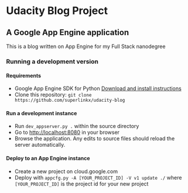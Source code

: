 # Udacity Blog Project
## A Google App Engine application

This is a blog written on App Engine for my Full Stack nanodegree

### Running a development version
#### Requirements
- Google App Engine SDK for Python [Download and install instructions](https://cloud.google.com/appengine/downloads#Google_App_Engine_SDK_for_Python)
- Clone this repository: `git clone https://github.com/superlinkx/udacity-blog`

#### Run a development instance
- Run `dev_appserver.py .` within the source directory
- Go to [http://localhost:8080](http://localhost:8080) in your browser
- Browse the application. Any edits to source files should reload the server automatically.

#### Deploy to an App Engine instance
- Create a new project on cloud.google.com
- Deploy with `appcfg.py -A [YOUR_PROJECT_ID] -V v1 update ./` where `[YOUR_PROJECT_ID]` is the project id for your new project

